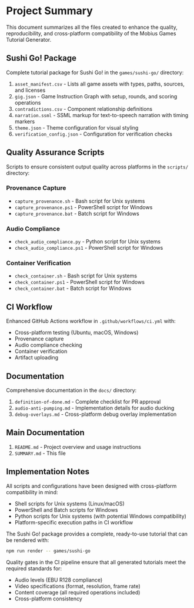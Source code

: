 # Project Summary

This document summarizes all the files created to enhance the quality, reproducibility, and cross-platform compatibility of the Mobius Games Tutorial Generator.

## Sushi Go! Package

Complete tutorial package for Sushi Go! in the `games/sushi-go/` directory:

1. `asset_manifest.csv` - Lists all game assets with types, paths, sources, and licenses
2. `gig.json` - Game Instruction Graph with setup, rounds, and scoring operations
3. `contradictions.csv` - Component relationship definitions
4. `narration.ssml` - SSML markup for text-to-speech narration with timing markers
5. `theme.json` - Theme configuration for visual styling
6. `verification_config.json` - Configuration for verification checks

## Quality Assurance Scripts

Scripts to ensure consistent output quality across platforms in the `scripts/` directory:

### Provenance Capture
- `capture_provenance.sh` - Bash script for Unix systems
- `capture_provenance.ps1` - PowerShell script for Windows
- `capture_provenance.bat` - Batch script for Windows

### Audio Compliance
- `check_audio_compliance.py` - Python script for Unix systems
- `check_audio_compliance.ps1` - PowerShell script for Windows

### Container Verification
- `check_container.sh` - Bash script for Unix systems
- `check_container.ps1` - PowerShell script for Windows
- `check_container.bat` - Batch script for Windows

## CI Workflow

Enhanced GitHub Actions workflow in `.github/workflows/ci.yml` with:
- Cross-platform testing (Ubuntu, macOS, Windows)
- Provenance capture
- Audio compliance checking
- Container verification
- Artifact uploading

## Documentation

Comprehensive documentation in the `docs/` directory:

1. `definition-of-done.md` - Complete checklist for PR approval
2. `audio-anti-pumping.md` - Implementation details for audio ducking
3. `debug-overlays.md` - Cross-platform debug overlay implementation

## Main Documentation

1. `README.md` - Project overview and usage instructions
2. `SUMMARY.md` - This file

## Implementation Notes

All scripts and configurations have been designed with cross-platform compatibility in mind:
- Shell scripts for Unix systems (Linux/macOS)
- PowerShell and Batch scripts for Windows
- Python scripts for Unix systems (with potential Windows compatibility)
- Platform-specific execution paths in CI workflow

The Sushi Go! package provides a complete, ready-to-use tutorial that can be rendered with:
```bash
npm run render -- games/sushi-go
```

Quality gates in the CI pipeline ensure that all generated tutorials meet the required standards for:
- Audio levels (EBU R128 compliance)
- Video specifications (format, resolution, frame rate)
- Content coverage (all required operations included)
- Cross-platform consistency
